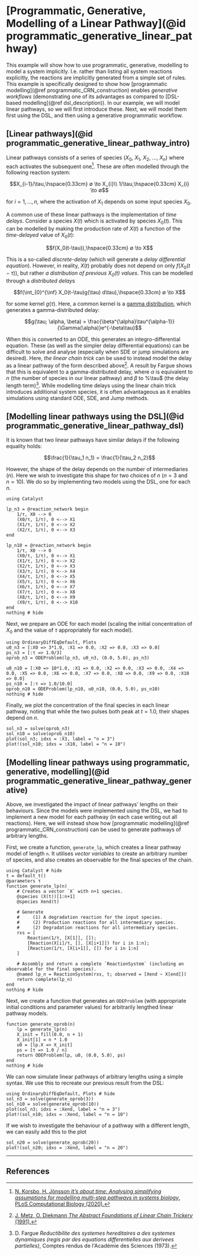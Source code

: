 # [Programmatic, Generative, Modelling of a Linear Pathway](@id programmatic_generative_linear_pathway)
This example will show how to use programmatic, generative, modelling to model a system implicitly. I.e. rather than listing all system reactions explicitly, the reactions are implicitly generated from a simple set of rules. This example is specifically designed to show how [programmatic modelling](@ref programmatic_CRN_construction) enables *generative workflows* (demonstrating one of its advantages as compared to [DSL-based modelling](@ref dsl_description)). In our example, we will model linear pathways, so we will first introduce these. Next, we will model them first using the DSL, and then using a generative programmatic workflow.

## [Linear pathways](@id programmatic_generative_linear_pathway_intro)
Linear pathways consists of a series of species ($X_0$, $X_1$, $X_2$, ..., $X_n$) where each activates the subsequent one[^1]. These are often modelled through the following reaction system:
```math
X_{i-1}/\tau,\hspace{0.33cm} ∅ \to X_{i}\\
1/\tau,\hspace{0.33cm} X_{i} \to ∅
```
for $i = 1, ..., n$, where the activation of $X_1$ depends on some input species $X_0$. 

A common use of these linear pathways is the implementation of *time delays*. Consider a species $X(t)$ which is activated by species $X_0(t)$. This can be modelled by making the production rate of $X(t)$ a function of the *time-delayed* value of $X_0(t)$:
```math
f(X_0(t-\tau)),\hspace{0.33cm} ∅ \to X
```
This is a so-called *discrete-delay* (which will generate a *delay differential equation*). However, in reality, $X(t)$ probably does not depend on only $f(X_0(t-\tau))$, but rather *a distribution of previous $X_0(t)$ values*. This can be modelled through a *distributed delay*s
```math
f(\int_{0}^{\inf} X_0(t-\tau)g(\tau) d\tau),\hspace{0.33cm} ∅ \to X
```
for some kernel $g(\tau)$. Here, a common kernel is a [gamma distribution](https://en.wikipedia.org/wiki/Gamma_distribution), which generates a gamma-distributed delay:
```math
g(\tau; \alpha, \beta) = \frac{\beta^{\alpha}\tau^{\alpha-1}}{\Gamma(\alpha)}e^{-\beta\tau}
```
When this is converted to an ODE, this generates an integro-differential equation. These (as well as the simpler delay differential equations) can be difficult to solve and analyse (especially when SDE or jump simulations are desired). Here, *the linear chain trick* can be used to instead model the delay as a linear pathway of the form described above[^2]. A result by Fargue shows that this is equivalent to a gamma-distributed delay, where $\alpha$ is equivalent to $n$ (the number of species in our linear pathway) and $\beta$ to %\tau$ (the delay length term)[^3]. While modelling time delays using the linear chain trick introduces additional system species, it is often advantageous as it enables simulations using standard ODE, SDE, and Jump methods.

## [Modelling linear pathways using the DSL](@id programmatic_generative_linear_pathway_dsl)
It is known that two linear pathways have similar delays if the following equality holds:
```math
\frac{1}{\tau_1 n_1} = \frac{1}{\tau_2 n_2}
```
However, the shape of the delay depends on the number of intermediaries ($n$). Here we wish to investigate this shape for two choices of $n$ ($n = 3$ and $n = 10$). We do so by implementing two models using the DSL, one for each $n$. 
```@example programmatic_generative_linear_pathway_dsl
using Catalyst

lp_n3 = @reaction_network begin
    1/τ, X0 --> 0
    (X0/τ, 1/τ), 0 <--> X1
    (X1/τ, 1/τ), 0 <--> X2
    (X2/τ, 1/τ), 0 <--> X3
end

lp_n10 = @reaction_network begin
    1/τ, X0 --> 0
    (X0/τ, 1/τ), 0 <--> X1
    (X1/τ, 1/τ), 0 <--> X2
    (X2/τ, 1/τ), 0 <--> X3
    (X3/τ, 1/τ), 0 <--> X4
    (X4/τ, 1/τ), 0 <--> X5
    (X5/τ, 1/τ), 0 <--> X6
    (X6/τ, 1/τ), 0 <--> X7
    (X7/τ, 1/τ), 0 <--> X8
    (X8/τ, 1/τ), 0 <--> X9
    (X9/τ, 1/τ), 0 <--> X10
end
nothing # hide
```
Next, we prepare an ODE for each model (scaling the initial concentration of $X_0$ and the value of $\tau$ appropriately for each model).
```@example programmatic_generative_linear_pathway_dsl
using OrdinaryDiffEqDefault, Plots
u0_n3 = [:X0 => 3*1.0, :X1 => 0.0, :X2 => 0.0, :X3 => 0.0]
ps_n3 = [:τ => 1.0/3]
oprob_n3 = ODEProblem(lp_n3, u0_n3, (0.0, 5.0), ps_n3)

u0_n10 = [:X0 => 10*1.0, :X1 => 0.0, :X2 => 0.0, :X3 => 0.0, :X4 => 0.0, :X5 => 0.0, :X6 => 0.0, :X7 => 0.0, :X8 => 0.0, :X9 => 0.0, :X10 => 0.0]
ps_n10 = [:τ => 1.0/10.0]
oprob_n10 = ODEProblem(lp_n10, u0_n10, (0.0, 5.0), ps_n10)
nothing # hide
```
Finally, we plot the concentration of the final species in each linear pathway, noting that while the two pulses both peak at $t = 1.0$, their shapes depend on $n$.
```@example programmatic_generative_linear_pathway_dsl
sol_n3 = solve(oprob_n3)
sol_n10 = solve(oprob_n10)
plot(sol_n3; idxs = :X3, label = "n = 3")
plot!(sol_n10; idxs = :X10, label = "n = 10")
```

## [Modelling linear pathways using programmatic, generative, modelling](@id programmatic_generative_linear_pathway_generative)
Above, we investigated the impact of linear pathways' lengths on their behaviours. Since the models were implemented using the DSL, we had to implement a new model for each pathway (in each case writing out all reactions). Here, we will instead show how [programmatic modelling](@ref programmatic_CRN_construction) can be used to generate pathways of arbitrary lengths.

First, we create a function, `generate_lp`, which creates a linear pathway model of length `n`. It utilises *vector variables* to create an arbitrary number of species, and also creates an observable for the final species of the chain.
```@example programmatic_generative_linear_pathway_generative
using Catalyst # hide
t = default_t()
@parameters τ
function generate_lp(n)
    # Creates a vector `X` with n+1 species.
    @species (X(t))[1:n+1]
    @species Xend(t)

    # Generate
    #     (1) A degradation reaction for the input species.
    #     (2) Production reactions for all intermediary species.
    #     (2) Degradation reactions for all intermediary species.
    rxs = [
        Reaction(1/τ, [X[1]], []);
        [Reaction(X[i]/τ, [], [X[i+1]]) for i in 1:n];
        [Reaction(1/τ, [X[i+1]], []) for i in 1:n]     
    ]

    # Assembly and return a complete `ReactionSystem` (including an observable for the final species).
    @named lp_n = ReactionSystem(rxs, t; observed = [Xend ~ X[end]])
    return complete(lp_n)
end
nothing # hide
```
Next, we create a function that generates an `ODEProblem` (with appropriate initial conditions and parameter values) for arbitrarily lengthed linear pathway models.
```@example programmatic_generative_linear_pathway_generative
function generate_oprob(n)
    lp = generate_lp(n)
    X_init = fill(0.0, n + 1)
    X_init[1] = n * 1.0
    u0 = [lp.X => X_init]
    ps = [τ => 1.0 / n]
    return ODEProblem(lp, u0, (0.0, 5.0), ps)
end
nothing # hide
```
We can now simulate linear pathways of arbitrary lengths using a simple syntax. We use this to recreate our previous result from the DSL:
```@example programmatic_generative_linear_pathway_generative
using OrdinaryDiffEqDefault, Plots # hide
sol_n3 = solve(generate_oprob(3))
sol_n10 = solve(generate_oprob(10))
plot(sol_n3; idxs = :Xend, label = "n = 3")
plot!(sol_n10; idxs = :Xend, label = "n = 10")
```
If we wish to investigate the behaviour of a pathway with a different length, we can easily add this to the plot
```@example programmatic_generative_linear_pathway_generative
sol_n20 = solve(generate_oprob(20))
plot!(sol_n20; idxs = :Xend, label = "n = 20")
```


---
## References
[^1]: [N. Korsbo, H. Jönsson *It’s about time: Analysing simplifying assumptions for modelling multi-step pathways in systems biology*, PLoS Computational Biology (2020).](https://journals.plos.org/ploscompbiol/article?id=10.1371/journal.pcbi.1007982)
[^2]: [J. Metz, O. Diekmann *The Abstract Foundations of Linear Chain Trickery* (1991).](https://ir.cwi.nl/pub/1559/1559D.pdf)
[^3]: D. Fargue *Reductibilite des systemes hereditaires a des systemes dynamiques (regis par des equations differentielles aux derivees partielles)*, Comptes rendus de l'Académie des Sciences (1973).
